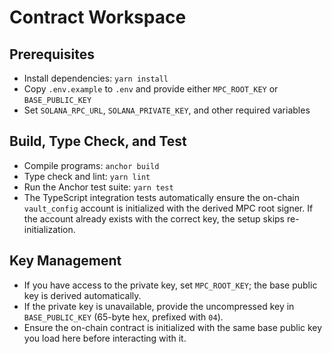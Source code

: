 # Contract Workspace

## Prerequisites

- Install dependencies: `yarn install`
- Copy `.env.example` to `.env` and provide either `MPC_ROOT_KEY` or `BASE_PUBLIC_KEY`
- Set `SOLANA_RPC_URL`, `SOLANA_PRIVATE_KEY`, and other required variables

## Build, Type Check, and Test

- Compile programs: `anchor build`
- Type check and lint: `yarn lint`
- Run the Anchor test suite: `yarn test`
- The TypeScript integration tests automatically ensure the on-chain `vault_config`
  account is initialized with the derived MPC root signer. If the account already
  exists with the correct key, the setup skips re-initialization.

## Key Management

- If you have access to the private key, set `MPC_ROOT_KEY`; the base public key is derived automatically.
- If the private key is unavailable, provide the uncompressed key in `BASE_PUBLIC_KEY` (65-byte hex, prefixed with `04`).
- Ensure the on-chain contract is initialized with the same base public key you load here before interacting with it.
